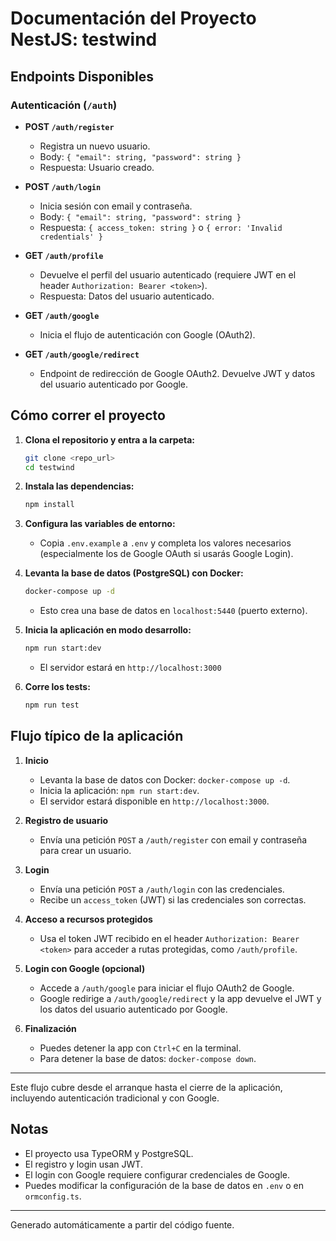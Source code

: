 # Documentación del Proyecto NestJS: testwind

## Endpoints Disponibles

### Autenticación (`/auth`)

- **POST `/auth/register`**
  - Registra un nuevo usuario.
  - Body: `{ "email": string, "password": string }`
  - Respuesta: Usuario creado.

- **POST `/auth/login`**
  - Inicia sesión con email y contraseña.
  - Body: `{ "email": string, "password": string }`
  - Respuesta: `{ access_token: string }` o `{ error: 'Invalid credentials' }`

- **GET `/auth/profile`**
  - Devuelve el perfil del usuario autenticado (requiere JWT en el header `Authorization: Bearer <token>`).
  - Respuesta: Datos del usuario autenticado.

- **GET `/auth/google`**
  - Inicia el flujo de autenticación con Google (OAuth2).

- **GET `/auth/google/redirect`**
  - Endpoint de redirección de Google OAuth2. Devuelve JWT y datos del usuario autenticado por Google.

## Cómo correr el proyecto

1. **Clona el repositorio y entra a la carpeta:**
   ```sh
   git clone <repo_url>
   cd testwind
   ```

2. **Instala las dependencias:**
   ```sh
   npm install
   ```

3. **Configura las variables de entorno:**
   - Copia `.env.example` a `.env` y completa los valores necesarios (especialmente los de Google OAuth si usarás Google Login).

4. **Levanta la base de datos (PostgreSQL) con Docker:**
   ```sh
   docker-compose up -d
   ```
   - Esto crea una base de datos en `localhost:5440` (puerto externo).

5. **Inicia la aplicación en modo desarrollo:**
   ```sh
   npm run start:dev
   ```
   - El servidor estará en `http://localhost:3000`

6. **Corre los tests:**
   ```sh
   npm run test
   ```

## Flujo típico de la aplicación

1. **Inicio**
   - Levanta la base de datos con Docker: `docker-compose up -d`.
   - Inicia la aplicación: `npm run start:dev`.
   - El servidor estará disponible en `http://localhost:3000`.

2. **Registro de usuario**
   - Envía una petición `POST` a `/auth/register` con email y contraseña para crear un usuario.

3. **Login**
   - Envía una petición `POST` a `/auth/login` con las credenciales.
   - Recibe un `access_token` (JWT) si las credenciales son correctas.

4. **Acceso a recursos protegidos**
   - Usa el token JWT recibido en el header `Authorization: Bearer <token>` para acceder a rutas protegidas, como `/auth/profile`.

5. **Login con Google (opcional)**
   - Accede a `/auth/google` para iniciar el flujo OAuth2 de Google.
   - Google redirige a `/auth/google/redirect` y la app devuelve el JWT y los datos del usuario autenticado por Google.

6. **Finalización**
   - Puedes detener la app con `Ctrl+C` en la terminal.
   - Para detener la base de datos: `docker-compose down`.

---
Este flujo cubre desde el arranque hasta el cierre de la aplicación, incluyendo autenticación tradicional y con Google.

## Notas
- El proyecto usa TypeORM y PostgreSQL.
- El registro y login usan JWT.
- El login con Google requiere configurar credenciales de Google.
- Puedes modificar la configuración de la base de datos en `.env` o en `ormconfig.ts`.

---

Generado automáticamente a partir del código fuente.
